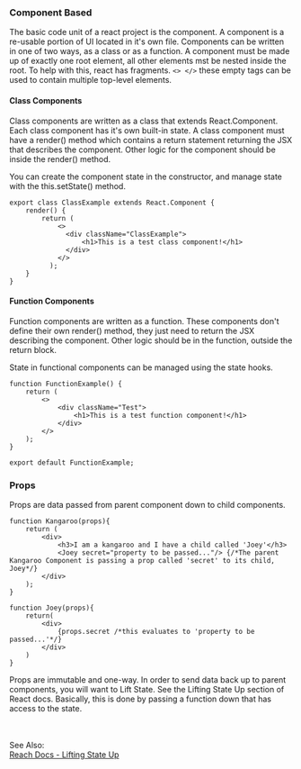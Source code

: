 ### Component Based
The basic code unit of a react project is the component. A component is a re-usable portion of UI located in it's own file. Components can be written in one of two ways, as a class or as a function. A component must be made up of exactly one root element, all other elements mst be nested inside the root. To help with this, react has fragments. `<> </>` these empty tags can be used to contain multiple top-level elements.

#### Class Components
Class components are written as a class that extends React.Component. Each class component has it's own built-in state. A class component must have a render() method which contains a return statement returning the JSX that describes the component. Other logic for the component should be inside the render() method.  
  
You can create the component state in the constructor, and manage state with the this.setState() method.  
```
export class ClassExample extends React.Component {
    render() {
        return (
            <>
              <div className="ClassExample">
                  <h1>This is a test class component!</h1>
              </div>
            </>
          );
    }
}

```


#### Function Components
Function components are written as a function. These components don't define their own render() method, they just need to return the JSX describing the component. Other logic should be in the function, outside the return block.  
  
State in functional components can be managed using the state hooks.
```
function FunctionExample() {
    return (
        <>
            <div className="Test">
                <h1>This is a test function component!</h1>
            </div>
        </>
    );
}

export default FunctionExample;
```

### Props
Props are data passed from parent component down to child components.  
```
function Kangaroo(props){
    return (
        <div>
            <h3>I am a kangaroo and I have a child called 'Joey'</h3>
            <Joey secret="property to be passed..."/> {/*The parent Kangaroo Component is passing a prop called 'secret' to its child, Joey*/}
        </div>
    );
}
```  
  
```
function Joey(props){
    return(
        <div>
            {props.secret /*this evaluates to 'property to be passed...'*/}
        </div>
    )
}
```
Props are immutable and one-way. In order to send data back up to parent components, you will want to Lift State. See the Lifting State Up section of React docs. Basically, this is done by passing a function down that has access to the state.




<BR><BR>See Also:  
[Reach Docs - Lifting State Up](https://reactjs.org/docs/lifting-state-up.html) 
